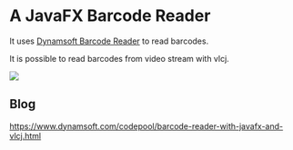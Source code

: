 # A JavaFX Barcode Reader 

It uses [Dynamsoft Barcode Reader](https://www.dynamsoft.com/barcode-reader/overview/) to read barcodes.

It is possible to read barcodes from video stream with vlcj.

![](https://github.com/Dynamsoft/desktop-java-barcode-reader/releases/download/assets/video_record_javafx_barcode_reader.gif)

## Blog

<https://www.dynamsoft.com/codepool/barcode-reader-with-javafx-and-vlcj.html>